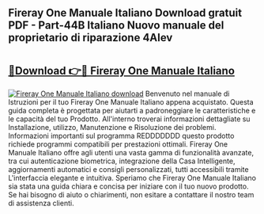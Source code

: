 ## Fireray One Manuale Italiano Download gratuit PDF - Part-44B Italiano Nuovo manuale del proprietario di riparazione 4AIev

# <h2><a href="http://dfbntrf.blite.top/?on=Fireray+One+Manuale+Italiano">🔗Download 👉🔴 Fireray One Manuale Italiano</a></h2>

[![Fireray One Manuale Italiano download](https://i.imgur.com/lujVjoI.png)](http://dfbntrf.blite.top/?on=Fireray+One+Manuale+Italiano)
Benvenuto nel manuale di Istruzioni per il tuo Fireray One Manuale Italiano appena acquistato. Questa guida completa è progettata per aiutarti a padroneggiare le caratteristiche e le capacità del tuo Prodotto. All'interno troverai informazioni dettagliate su Installazione, utilizzo, Manutenzione e Risoluzione dei problemi. Informazioni importanti sul programma REDDDDDDD questo prodotto richiede programmi compatibili per prestazioni ottimali. Fireray One Manuale Italiano offre agli utenti una vasta gamma di funzionalità avanzate, tra cui autenticazione biometrica, integrazione della Casa Intelligente, aggiornamenti automatici e consigli personalizzati, tutti accessibili tramite L'interfaccia elegante e intuitiva. Speriamo che Fireray One Manuale Italiano sia stata una guida chiara e concisa per iniziare con il tuo nuovo prodotto. Se hai bisogno di aiuto o chiarimenti, non esitare a contattare il nostro team di assistenza clienti.
